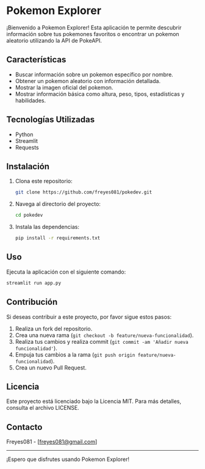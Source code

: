 

# Pokemon Explorer

¡Bienvenido a Pokemon Explorer! Esta aplicación te permite descubrir información sobre tus pokemones favoritos o encontrar un pokemon aleatorio utilizando la API de PokeAPI.

## Características

- Buscar información sobre un pokemon específico por nombre.
- Obtener un pokemon aleatorio con información detallada.
- Mostrar la imagen oficial del pokemon.
- Mostrar información básica como altura, peso, tipos, estadísticas y habilidades.

## Tecnologías Utilizadas

- Python
- Streamlit
- Requests

## Instalación

1. Clona este repositorio:
    ```bash
    git clone https://github.com/freyes081/pokedev.git
    ```
2. Navega al directorio del proyecto:
    ```bash
    cd pokedev
    ```
3. Instala las dependencias:
    ```bash
    pip install -r requirements.txt
    ```

## Uso

Ejecuta la aplicación con el siguiente comando:
```bash
streamlit run app.py
```

## Contribución

Si deseas contribuir a este proyecto, por favor sigue estos pasos:

1. Realiza un fork del repositorio.
2. Crea una nueva rama (`git checkout -b feature/nueva-funcionalidad`).
3. Realiza tus cambios y realiza commit (`git commit -am 'Añadir nueva funcionalidad'`).
4. Empuja tus cambios a la rama (`git push origin feature/nueva-funcionalidad`).
5. Crea un nuevo Pull Request.

## Licencia

Este proyecto está licenciado bajo la Licencia MIT. Para más detalles, consulta el archivo LICENSE.

## Contacto

Freyes081 - [freyes081@gmail.com]

---

¡Espero que disfrutes usando Pokemon Explorer!

